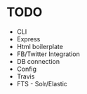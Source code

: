 # TODO

- CLI
- Express
- Html boilerplate
- FB/Twitter Integration
- DB connection
- Config
- Travis
- FTS - Solr/Elastic